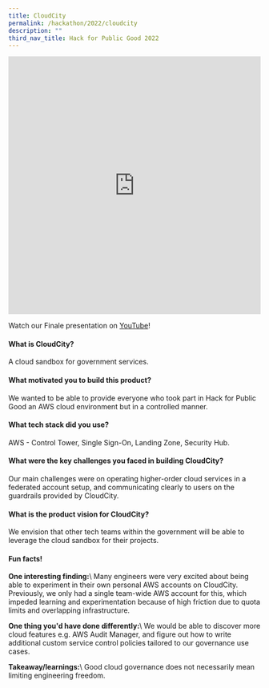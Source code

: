 ```yaml
---
title: CloudCity
permalink: /hackathon/2022/cloudcity
description: ""
third_nav_title: Hack for Public Good 2022
---
```

<iframe allowfullscreen="true" height="515" width="100%" frameborder="0" src="https://docs.google.com/presentation/d/e/2PACX-1vSJRGCdlz78zWGvy_zE22plgeYBLajDiGJbCyNH-CWB3bd_95x0s0x0DNB_2sriuWbmXw0W1Fdp0HLP/embed?start=false&loop=false&delayms=3000" ></iframe>

Watch our Finale presentation on [YouTube](https://youtu.be/Kc-EfKB6Gc8)!

#### What is CloudCity?
A cloud sandbox for government services.

#### What motivated you to build this product?
We wanted to be able to provide everyone who took part in Hack for Public Good an AWS cloud environment but in a controlled manner.

#### What tech stack did you use?
AWS - Control Tower, Single Sign-On, Landing Zone, Security Hub.

#### What were the key challenges you faced in building CloudCity? 
Our main challenges were on operating higher-order cloud services in a federated account setup, and communicating clearly to users on the guardrails provided by CloudCity.


#### What is the product vision for CloudCity? 
We envision that other tech teams within the government will be able to leverage the cloud sandbox for their projects.

#### Fun facts!
**One interesting finding:**\\
Many engineers were very excited about being able to experiment in their own personal AWS accounts on CloudCity. Previously, we only had a single team-wide AWS account for this, which impeded learning and experimentation because of high friction due to quota limits and overlapping infrastructure.

**One thing you'd have done differently:**\\
We would be able to discover more cloud features e.g. AWS Audit Manager, and figure out how to write additional custom service control policies tailored to our governance use cases.

**Takeaway/learnings:**\\
Good cloud governance does not necessarily mean limiting engineering freedom.